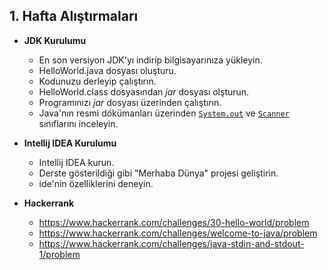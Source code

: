 ## 1. Hafta Alıştırmaları
- **JDK Kurulumu**
    * En son versiyon JDK'yı indirip bilgisayarınıza yükleyin.
    * HelloWorld.java dosyası oluşturu.
    * Kodunuzu derleyip çalıştırın.
    * HelloWorld.class dosyasından *jar* dosyası olşturun.
    * Programınızı *jar* dosyası üzerinden çalıştırın.
    * Java'nın resmi dökümanları üzerinden [```System.out```](https://docs.oracle.com/javase/7/docs/api/java/lang/System.html) ve [```Scanner```](https://docs.oracle.com/javase/8/docs/api/java/util/Scanner.html) sınıflarını inceleyin.

- **Intellij IDEA Kurulumu**
    * Intellij IDEA kurun.
    * Derste gösterildiği gibi "Merhaba Dünya" projesi geliştirin.
    * ide'nin özelliklerini deneyin.

- **Hackerrank**
    * https://www.hackerrank.com/challenges/30-hello-world/problem
    * https://www.hackerrank.com/challenges/welcome-to-java/problem
    * https://www.hackerrank.com/challenges/java-stdin-and-stdout-1/problem
